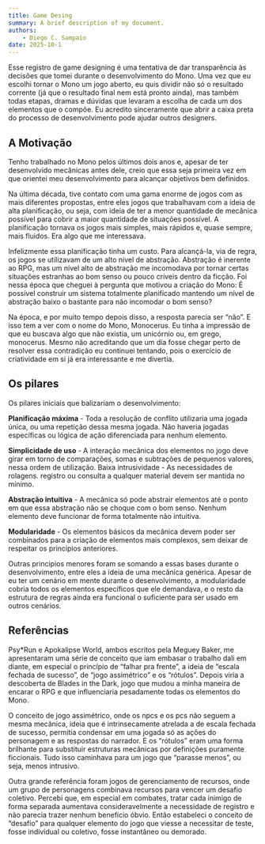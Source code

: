 ```yaml
---
title: Game Desing
summary: A brief description of my document.
authors:
    - Diego C. Sampaio
date: 2025-10-1
---
```


Esse registro de game designing é uma tentativa de dar transparência às decisões que tomei durante o desenvolvimento do Mono. Uma vez que eu escolhi tornar o Mono um jogo aberto, eu quis dividir não só o resultado corrente (já que o resultado final nem está pronto ainda), mas também todas etapas, dramas e dúvidas que levaram a escolha de cada um dos elementos que o compõe. Eu acredito sinceramente que abrir a caixa preta do processo de desenvolvimento pode ajudar outros designers.  

## A Motivação

Tenho trabalhado no Mono pelos últimos dois anos e, apesar de ter desenvolvido mecânicas antes dele, creio que essa seja primeira vez em que orientei meu desenvolvimento para alcançar objetivos bem definidos. 

Na última década, tive contato com uma gama enorme de jogos com as mais diferentes propostas, entre eles jogos que trabalhavam com a ideia de alta planificação, ou seja, com ideia de ter a menor quantidade de mecânica possível para cobrir a maior quantidade de situações possível. A planificação tornava os jogos mais simples, mais rápidos e, quase sempre, mais fluidos. Era algo que me interessava.

Infelizmente essa planificação tinha um custo. Para alcançá-la, via de regra, os jogos se utilizavam de um alto nível de abstração. Abstração é inerente ao RPG, mas um nível alto de abstração me incomodava por tornar certas situações estranhas ao bom senso ou pouco críveis dentro da ficção. Foi nessa época que cheguei à pergunta que motivou a criação do Mono: É possível construir um sistema totalmente planificado mantendo um nível de abstração baixo o bastante para não incomodar o bom senso? 

Na época, e por muito tempo depois disso, a resposta parecia ser “não”. E isso tem a ver com o nome do Mono, Monocerus. Eu tinha a impressão de que eu buscava algo que não existia, um unicórnio ou, em grego, monocerus. Mesmo não acreditando que um dia fosse chegar perto de resolver essa contradição eu continuei tentando, pois o exercício de criatividade em si já era interessante e me divertia.

## Os pilares

Os pilares iniciais que balizariam o desenvolvimento:

**Planificação máxima** - Toda a resolução de conflito utilizaria uma jogada única, ou uma repetição dessa mesma jogada. Não haveria jogadas específicas ou lógica de ação diferenciada para nenhum elemento.

**Simplicidade de uso** - A interação mecânica dos elementos no jogo deve girar em torno de comparações, somas e subtrações de pequenos valores, nessa ordem de utilização.
Baixa intrusividade - As necessidades de rolagens. registro ou consulta a qualquer material devem ser mantida no mínimo.

**Abstração intuitiva** - A mecânica só pode abstrair elementos até o ponto em que essa abstração não se choque com o bom senso. Nenhum elemento deve funcionar de forma totalmente não intuitiva.

**Modularidade** - Os elementos básicos da mecânica devem poder ser combinados para a criação de elementos mais complexos, sem deixar de respeitar os princípios anteriores.

Outras principios menores foram se somando a essas bases durante o desenvolvimento, entre eles a ideia de uma mecânica genérica. Apesar de eu ter um cenário em mente durante o desenvolvimento, a modularidade cobria todos os elementos específicos que ele demandava, e o resto da estrutura de regras ainda era funcional o suficiente para ser usado em outros cenários. 

## Referências

Psy*Run e Apokalipse World, ambos escritos pela Meguey Baker, me apresentaram uma série de conceito que iam embasar o trabalho dali em diante, em especial o princípio de “falhar pra frente”, a ideia de “escala fechada de sucesso”, de “jogo assimétrico” e os “rótulos”. Depois viria a descoberta de Blades in the Dark, jogo que mudou a minha maneira de encarar o RPG e que influenciaria pesadamente todas os elementos do Mono. 

O conceito de jogo assimétrico, onde os npcs e os pcs não seguem a mesma mecânica, ideia que é intrinsecamente atrelada a de escala fechada de sucesso, permitia condensar em uma jogada só as ações do personagem e as respostas do narrador. E os “rótulos” eram uma forma brilhante para substituir estruturas mecânicas por definições puramente ficcionais. Tudo isso caminhava para um jogo que “parasse menos”, ou seja, menos intrusivo.

Outra grande referência foram jogos de gerenciamento de recursos, onde um grupo de personagens combinava recursos para vencer um desafio coletivo. Percebi que, em especial em combates, tratar cada inimigo de forma separada aumentava consideravelmente a necessidade de registro e não parecia trazer nenhum benefício óbvio. Então estabeleci o conceito de “desafio” para qualquer elemento do jogo que viesse a necessitar de teste, fosse individual ou coletivo, fosse instantâneo ou demorado.
